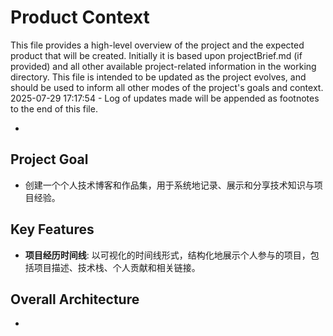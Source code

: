 # Product Context

This file provides a high-level overview of the project and the expected product that will be created. Initially it is based upon projectBrief.md (if provided) and all other available project-related information in the working directory. This file is intended to be updated as the project evolves, and should be used to inform all other modes of the project's goals and context.
2025-07-29 17:17:54 - Log of updates made will be appended as footnotes to the end of this file.

*

## Project Goal

*   创建一个个人技术博客和作品集，用于系统地记录、展示和分享技术知识与项目经验。

## Key Features

*   **项目经历时间线**: 以可视化的时间线形式，结构化地展示个人参与的项目，包括项目描述、技术栈、个人贡献和相关链接。

## Overall Architecture

*   